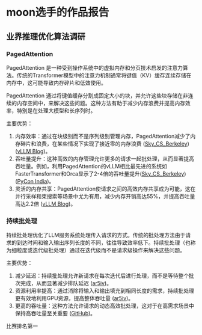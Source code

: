 # moon选手的作品报告

## 业界推理优化算法调研

### PagedAttention
PagedAttention 是一种受到操作系统中的虚拟内存和分页技术启发的注意力算法。传统的Transformer模型中的注意力机制通常将键值（KV）缓存连续存储在内存中，这可能导致内存碎片和低效使用。

PagedAttention 通过将键值缓存分割成固定大小的块，并允许这些块存储在非连续的内存空间中，来解决这些问题。这种方法有助于减少内存浪费并提高内存效率，特别是在处理大模型和长序列时。

主要优势：

1. 内存效率：通过在块级别而不是序列级别管理内存，PagedAttention减少了内存碎片和浪费，在某些情况下实现了接近零的内存浪费 ([Sky_CS_Berkeley](https://sky.cs.berkeley.edu/project/vllm/))([vLLM Blog](https://blog.vllm.ai/2023/06/20/vllm.html))。
2. 吞吐量提升：这种高效的内存管理允许更多的请求一起批处理，从而显著提高吞吐量。例如，利用PagedAttention的vLLM相比最先进的系统如FasterTransformer和Orca显示了2-4倍的吞吐量提升([Sky_CS_Berkeley](https://sky.cs.berkeley.edu/project/vllm/)) ([PyCon India](https://in.pycon.org/cfp/2024/proposals/revolutionizing-llm-serving-pagedattention-and-vllm-for-unmatched-throughput-efficiency-and-seamless-integration-with-popular-hugging-face-models%7EaxkVr/))。
3. 灵活的内存共享：PagedAttention使请求之间的高效内存共享成为可能，这在并行采样和束搜索等场景中尤为有用，减少内存开销高达55%，并提高吞吐量高达2.2倍 ([vLLM Blog](https://blog.vllm.ai/2023/06/20/vllm.html))。

### 持续批处理
持续批处理优化了LLM服务系统处理传入请求的方式。传统的批处理方法由于请求的到达时间和输入输出序列长度的不同，往往导致效率低下。持续批处理（也称为细粒度或迭代级批处理）通过在迭代级而不是请求级操作来解决这些问题。

主要优势：

1. 减少延迟：持续批处理允许新请求在每次迭代后进行处理，而不是等待整个批次完成，从而显著减少排队延迟 ([ar5iv](https://ar5iv.labs.arxiv.org/html/2309.06180))。
2. 资源利用率提高：通过消除将输入和输出填充到相同长度的需求，持续批处理更有效地利用GPU资源，提高整体吞吐量 ([ar5iv](https://ar5iv.labs.arxiv.org/html/2309.06180))。
3. 更高的吞吐量：这种方法允许请求的动态高效批处理，这对于在高需求场景中保持高吞吐量至关重要 ([GitHub](https://github.com/vllm-project/vllm))。

比赛排名第一


